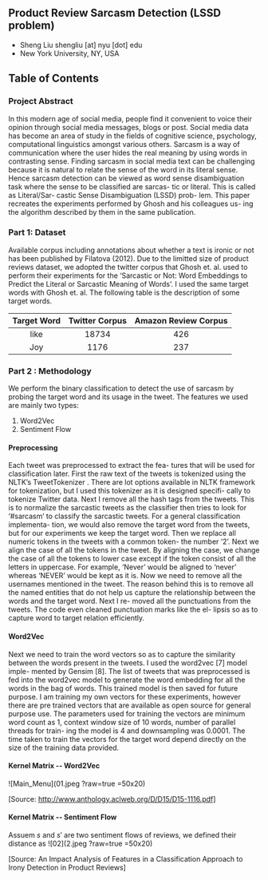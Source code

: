## Product Review Sarcasm Detection (LSSD problem)
- Sheng Liu shengliu [at] nyu [dot] edu
- New York University, NY, USA
## Table of Contents

### Project Abstract
In this modern age of social media, people find it convenient to voice their opinion through social media messages, blogs or post. Social media data has become an area of study in the fields of cognitive science, psychology, computational linguistics amongst various others. Sarcasm is a way of communication where the user hides the real meaning by using words in contrasting sense. Finding sarcasm in social media text can be challenging because it is natural to relate the sense of the word in its literal sense. Hence sarcasm detection can be viewed as word sense disambiguation task where the sense to be classified are sarcas- tic or literal. This is called as Literal/Sar- castic Sense Disambiguation (LSSD) prob- lem. This paper recreates the experiments performed by Ghosh and his colleagues us- ing the algorithm described by them in the same publication.


### Part 1: Dataset
Available corpus including annotations about whether a text is ironic or not has been published by Filatova (2012). Due to the limitted size of product reviews dataset, we adopted the twitter corpus that Ghosh et. al. used to perform their experiments for the ‘Sarcastic or Not: Word Embeddings to Predict the Literal or Sarcastic Meaning of Words’. I used the same target words with Ghosh et. al. The following table is the description of some target words.

| Target Word | Twitter Corpus  | Amazon Review Corpus |
|:-----------:|:---------------:|:--------------------:|
|     like    |      18734      |          426         |
|     Joy     |       1176      |          237         |



### Part 2 : Methodology

We perform the binary classification to detect the use of sarcasm by probing the target word and its usage in the tweet. The features we used are mainly two types:

1. Word2Vec
2. Sentiment Flow

#### Preprocessing
Each tweet was preprocessed to extract the fea- tures that will be used for classification later. First the raw text of the tweets is tokenized using the NLTK’s TweetTokenizer . There are lot options available in NLTK framework for tokenization, but I used this tokenizer as it is designed specifi- cally to tokenize Twitter data. Next I remove all the hash tags from the tweets. This is to normalize the sarcastic tweets as the classifier then tries to look for ‘#sarcasm’ to classify the sarcastic tweets. For a general classification implementa- tion, we would also remove the target word from the tweets, but for our experiments we keep the target word. Then we replace all numeric tokens
in the tweets with a common token- the number ‘2’. Next we align the case of all the tokens in the tweet. By aligning the case, we change the case of all the tokens to lower case except if the token consist of all the letters in uppercase. For example, ‘Never’ would be aligned to ‘never’ whereas ‘NEVER’ would be kept as it is. Now we need to remove all the usernames mentioned in the tweet. The reason behind this is to remove all the named entities that do not help us capture the relationship between the words and the target word. Next I re- moved all the punctuations from the tweets. The code even cleaned punctuation marks like the el- lipsis so as to capture word to target relation efficiently.
#### Word2Vec
Next we need to train the word vectors so as to capture the similarity between the words present in the tweets. I used the word2vec [7] model imple- mented by Gensim [8]. The list of tweets that was preprocessed is fed into the word2vec model to generate the word embedding for all the words in the bag of words. This trained model is then saved for future purpose. I am training my own vectors for these experiments, however there are pre trained vectors that are available as open source for general purpose use.
The parameters used for training the vectors are minimum word count as 1, context window size of 10 words, number of parallel threads for train- ing the model is 4 and downsampling was 0.0001. The time taken to train the vectors for the target word depend directly on the size of the training data provided.
#### Kernel Matrix -- Word2Vec
![Main_Menu](01.jpeg ?raw=true =50x20)

[Source: http://www.anthology.aclweb.org/D/D15/D15-1116.pdf]
#### Kernel Matrix -- Sentiment Flow
Assuem $s$ and $s'$ are two sentiment flows of reviews, we defined their distance as 
![02](2.jpeg ?raw=true =50x20)

[Source: An Impact Analysis of Features in a Classification Approach to
Irony Detection in Product Reviews]


